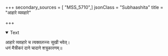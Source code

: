 +++
secondary_sources = [ "MSS_5710",]
jsonClass = "Subhaashita"
title = "आहारे व्यवहारे"

+++

<details open><summary>Text</summary>

आहारे व्यवहारे च त्यक्तलज्जः सुखी भवेत्।  
धनं मैत्रीकरं दाने चादाने शत्रुकारणम्॥
</details>
